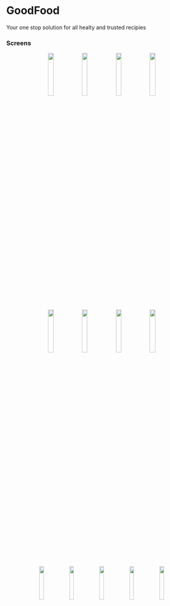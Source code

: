 # GoodFood

Your one stop solution for all healty and trusted recipies 



### Screens 
<p align="center">
<img src="https://user-images.githubusercontent.com/8813304/111877013-f3575f80-89a9-11eb-8ce2-4c020f849b05.png" width="17%"/>
<img src="https://user-images.githubusercontent.com/8813304/111877016-f7837d00-89a9-11eb-9c9d-ca6296b054d3.png" width="17%"/>
<img src="https://user-images.githubusercontent.com/8813304/111877066-2b5ea280-89aa-11eb-96b5-753c22771ec4.png" width="17%"/>
<img src="https://user-images.githubusercontent.com/8813304/111885866-ffa3e280-89d2-11eb-91da-2828f6cfbc21.png" width="17%"/>
</p>

<p align="center">
<img src="https://user-images.githubusercontent.com/8813304/113940259-7592b100-97fd-11eb-9d33-7e82991b8183.png" width="17%"/>
<img src="https://user-images.githubusercontent.com/8813304/111885886-15190c80-89d3-11eb-9334-96db534f50c3.png" width="17%"/>
<img src="https://user-images.githubusercontent.com/8813304/111886023-ef403780-89d3-11eb-8bd5-f04e829e63e9.png" width="17%"/>
<img src="https://user-images.githubusercontent.com/8813304/111885918-3da10680-89d3-11eb-821d-33319587db0c.png" width="17%"/>
</p>

<p align="center">
<img src="https://user-images.githubusercontent.com/8813304/111886718-8d360100-89d8-11eb-8ec1-ea8b08ec623a.gif" width="15%"/>
<img src="https://github.com/Elbehiry/Delish/blob/master/images/vid1.gif" width="15%"/>
<img src="https://github.com/Elbehiry/Delish/blob/master/images/vid2.gif" width="15%"/>
<img src="https://github.com/Elbehiry/Delish/blob/master/images/vid3.gif" width="15%"/>
<img src="https://user-images.githubusercontent.com/8813304/127920672-a1c03b1d-321d-4ad5-aba9-897e7ea88354.gif" width="15%"/>
</p>

